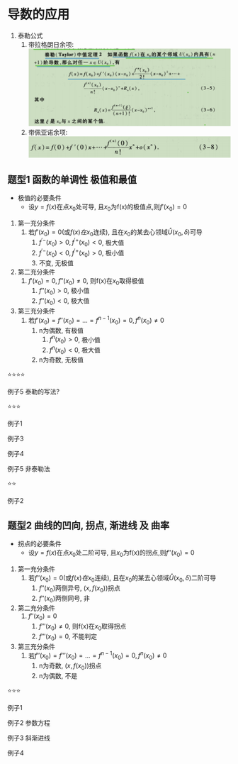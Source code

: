 # 导数的应用

1. 泰勒公式
   1. 带拉格朗日余项: ![20220813184414](https://raw.githubusercontent.com/Logible/Image/main/note_image/20220813184414.png)
   2. 带佩亚诺余项: ![20220813184523](https://raw.githubusercontent.com/Logible/Image/main/note_image/20220813184523.png)

## 题型1 函数的单调性 极值和最值

- 极值的必要条件
  - 设$y =f(x)$在点$x_0$处可导, 且$x_0$为f(x)的极值点,则$f'(x_0) = 0$

1. 第一充分条件
   1. 若$f'(x_0)=0$(或$f(x)在x_0$连续), 且在$x_0$的某去心领域$\mathring{U}(x_0, \delta)$可导
      1. $f^{'-}(x_0)>0, f^{'+}(x_0)<0$, 极大值
      2. $f^{'-}(x_0)<0, f^{'+}(x_0)>0$, 极小值
      3. 不变, 无极值
2. 第二充分条件
   1. $f'(x_0) = 0, f''(x_0) \neq 0$, 则f(x)在$x_0$取得极值
      1. $f''(x_0) > 0$, 极小值
      1. $f''(x_0) < 0$, 极大值
3. 第三充分条件
   1. 若$f'(x_0) = f''(x_0) = \dots = f^{n-1}(x_0)=0, f^{n}(x_0) \neq 0$
      1. n为偶数, 有极值
         1. $f^{n}(x_0) > 0$, 极小值
         2. $f^{n}(x_0) < 0$, 极大值
      1. n为奇数, 无极值

⭐⭐⭐⭐

例子5 泰勒的写法?

⭐⭐⭐

例子1

例子3

例子4

例子5 非泰勒法

⭐⭐

例子2

## 题型2 曲线的凹向, 拐点, 渐进线 及 曲率

- 拐点的必要条件
  - 设$y=f(x)$在点$x_0$处二阶可导, 且$x_0$为f(x)的拐点,则$f''(x_0) = 0$

1. 第一充分条件
   1. 若$f''(x_0)=0$(或$f(x)在x_0$连续), 且在$x_0$的某去心领域$\mathring{U}(x_0, \delta)$二阶可导
      1. $f''(x_0)$两侧异号, $(x,f(x_0))$拐点
      1. $f''(x_0)$两侧同号, 非
2. 第二充分条件
   1. $f''(x_0) = 0$
      1. $f'''(x_0) \neq 0$, 则f(x)在$x_0$取得拐点
      1. $f'''(x_0) = 0$, 不能判定
3. 第三充分条件
   1. 若$f''(x_0) = f'''(x_0) = \dots = f^{n-1}(x_0)=0, f^{n}(x_0) \neq 0$
      1. n为奇数, $(x,f(x_0))$拐点
      2. n为偶数, 不是

⭐⭐⭐

例子1

例子2 参数方程

例子3 斜渐进线

例子4
